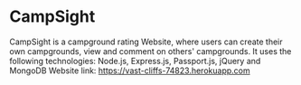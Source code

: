 # CampSight
 CampSight is a campground rating Website, where users can create their own campgrounds, view and comment on others' campgrounds. It uses the following technologies: Node.js, Express.js, Passport.js, jQuery and MongoDB Website link: https://vast-cliffs-74823.herokuapp.com 
